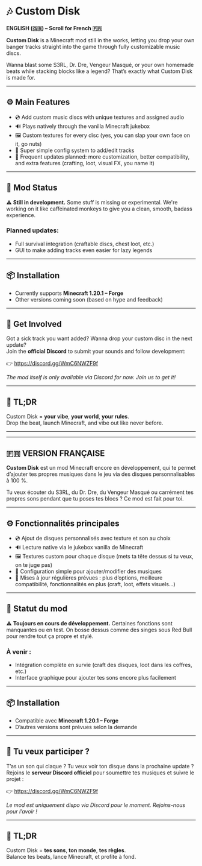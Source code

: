 # 🎶 Custom Disk

**ENGLISH (🇬🇧) – Scroll for French 🇫🇷**

**Custom Disk** is a Minecraft mod still in the works, letting you drop your own banger tracks straight into the game through fully customizable music discs.

Wanna blast some S3RL, Dr. Dre, Vengeur Masqué, or your own homemade beats while stacking blocks like a legend? That’s exactly what Custom Disk is made for.

---

## ⚙️ Main Features

- 💿 Add custom music discs with unique textures and assigned audio  
- 🔊 Plays natively through the vanilla Minecraft jukebox  
- 🖼️ Custom textures for every disc (yes, you can slap your own face on it, go nuts)  
- 📁 Super simple config system to add/edit tracks  
- 🔄 Frequent updates planned: more customization, better compatibility, and extra features (crafting, loot, visual FX, you name it)  

---

## 🧪 Mod Status

⚠️ **Still in development.** Some stuff is missing or experimental. We're working on it like caffeinated monkeys to give you a clean, smooth, badass experience.

### Planned updates:
- Full survival integration (craftable discs, chest loot, etc.)    
- GUI to make adding tracks even easier for lazy legends  

---

## 📦 Installation

- Currently supports **Minecraft 1.20.1 – Forge**
- Other versions coming soon (based on hype and feedback)

---

## 💬 Get Involved

Got a sick track you want added? Wanna drop your custom disc in the next update?  
Join the **official Discord** to submit your sounds and follow development:

👉 https://discord.gg/WmC6NWZF9f

*The mod itself is only available via Discord for now. Join us to get it!*

---

## 🧠 TL;DR

Custom Disk = **your vibe**, **your world**, **your rules**.  
Drop the beat, launch Minecraft, and vibe out like never before.

---

---

## 🇫🇷 VERSION FRANÇAISE

**Custom Disk** est un mod Minecraft encore en développement, qui te permet d’ajouter tes propres musiques dans le jeu via des disques personnalisables à 100 %.

Tu veux écouter du S3RL, du Dr. Dre, du Vengeur Masqué ou carrément tes propres sons pendant que tu poses tes blocs ? Ce mod est fait pour toi.

---

## ⚙️ Fonctionnalités principales

- 💿 Ajout de disques personnalisés avec texture et son au choix  
- 🔊 Lecture native via le jukebox vanilla de Minecraft  
- 🖼️ Textures custom pour chaque disque (mets ta tête dessus si tu veux, on te juge pas)  
- 📁 Configuration simple pour ajouter/modifier des musiques  
- 🔄 Mises à jour régulières prévues : plus d’options, meilleure compatibilité, fonctionnalités en plus (craft, loot, effets visuels...)  

---

## 🧪 Statut du mod

⚠️ **Toujours en cours de développement.** Certaines fonctions sont manquantes ou en test. On bosse dessus comme des singes sous Red Bull pour rendre tout ça propre et stylé.

### À venir :
- Intégration complète en survie (craft des disques, loot dans les coffres, etc.)   
- Interface graphique pour ajouter tes sons encore plus facilement  

---

## 📦 Installation

- Compatible avec **Minecraft 1.20.1 – Forge**
- D’autres versions sont prévues selon la demande

---

## 💬 Tu veux participer ?

T’as un son qui claque ? Tu veux voir ton disque dans la prochaine update ?  
Rejoins le **serveur Discord officiel** pour soumettre tes musiques et suivre le projet :

👉 https://discord.gg/WmC6NWZF9f

*Le mod est uniquement dispo via Discord pour le moment. Rejoins-nous pour l’avoir !*

---

## 🧠 TL;DR

Custom Disk = **tes sons**, **ton monde**, **tes règles**.  
Balance tes beats, lance Minecraft, et profite à fond.
